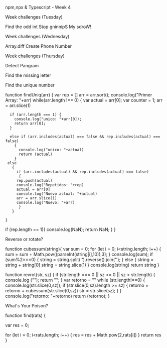 npm,npx & Typescript - Week 4

Week challenges (Tuesday) 

Find the odd int
Stop gninnipS My sdroW!

Week challenges (Wednesday)

Array.diff
Create Phone Number

Week challenges (Thursday) 

Detect Pangram

Find the missing letter

Find the unique number

function findUniq(arr) {
  var rep = []
  arr = arr.sort();
  console.log("Primer Array: "+arr)
  while(arr.length !== 0)
    {
      var actual = arr[0];
      var counter = 1;
      arr = arr.slice(1)
      
      if (arr.length === 1) {
        console.log("unico: "+arr[0]);
        return arr[0];
      }
      
      else if (arr.includes(actual) === false && rep.includes(actual) === false)
        {
          console.log("unico: "+actual)
          return (actual)
        }
     else 
       {
         if (arr.includes(actual) && rep.includes(actual) === false)
          {
         rep.push(actual)
         console.log("Repetidos: "+rep)
         actual = arr[0]
         console.log("Nuevo actual: "+actual)
         arr = arr.slice(1)
         console.log("Nuevo: "+arr)
          }
       }
      
    }
  if (rep.length == 1){
    console.log(NaN);
    return NaN;
  }
}

Reverse or rotate?

function cubessum(string){
  var sum = 0;
  for (let i = 0; i<string.length; i++)
    {
      sum = sum + Math.pow((parseInt(string[i],10)),3);
    }
  console.log(sum);
  if (sum%2===0)
    {
      string = string.split('').reverse().join('');
    }
  else
    {
      string = string + string[0]
      string = string.slice(1)
    }
  console.log(string)
  return string
}


function revrot(str, sz) {
  if (str.length === 0 || sz <= 0 || sz > str.length) {
    console.log ("");
    return "";
  }
  var retorno = ""
  while (str.length!==0)
  {
    console.log(str.slice(0,sz));
    if (str.slice(0,sz).length >= sz)
    {
    retorno = retorno + cubessum(str.slice(0,sz))
    str = str.slice(sz);
    }
  }
  console.log("retorno: "+retorno)
  return (retorno);
}

What's Your Poison?

function find(rats) {

  var res = 0;
  
  for (let i = 0; i<rats.length; i++)
    {
      res = res + Math.pow(2,rats[i])
    }
  return res
}
